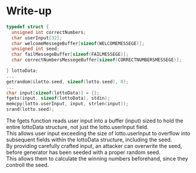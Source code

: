 # Write-up
```c
typedef struct {
  unsigned int correctNumbers;
  char userInput[32];
  char welcomeMessegeBuffer[sizeof(WELCOMEMESSEGE)];
  unsigned int seed;
  char failMessegeBuffer[sizeof(FAILMESSEGE)];
  char correctNumbersMessegeBuffer[sizeof(CORRECTNUMBERSMESSEGE)];

} lottoData;
... 
getrandom(&lotto.seed, sizeof(lotto.seed), 0);
...
char input[sizeof(lottoData)] = {};
fgets(input, sizeof(lottoData), stdin);
memcpy(lotto.userInput, input, strlen(input));
srand(lotto.seed);
```
The fgets function reads user input into a buffer (input) sized to hold the entire lottoData structure, not just the lotto.userInput field. <br>
This allows user input exceeding the size of lotto.userInput to overflow into subsequent fields within the lottoData structure, including the seed. <br>
By providing carefully crafted input, an attacker can overwrite the seed, before generator has been seeded with a proper random seed.
<br> 
This allows them to calculate the winning numbers beforehand, since they controll the seed.

